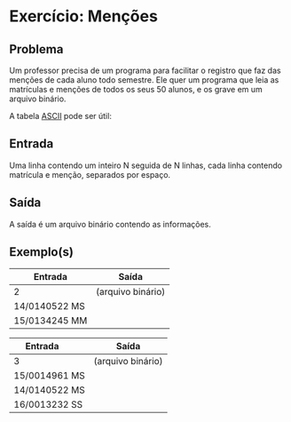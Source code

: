 Exercício: Menções
==================


Problema
--------

Um professor precisa de um programa para facilitar o registro que faz das menções de cada aluno todo semestre. Ele quer um programa que leia as matrículas e menções de todos os seus 50 alunos, e os grave em um arquivo binário.

A tabela [ASCII](https://pt.wikipedia.org/wiki/ASCII) pode ser útil: 


Entrada
-------

Uma linha contendo um inteiro N seguida de N linhas, cada linha contendo matrícula e menção, separados por espaço.


Saída
-----

A saída é um arquivo binário contendo as informações. 


Exemplo(s)
----------

| Entrada       | Saída             |
|---------------|-------------------|
| 2             | (arquivo binário) |
| 14/0140522 MS |                   |
| 15/0134245 MM |                   |


| Entrada       | Saída             |
|---------------|-------------------|
| 3             | (arquivo binário) |
| 15/0014961 MS |                   |
| 14/0140522 MS |                   |
| 16/0013232 SS |                   |
